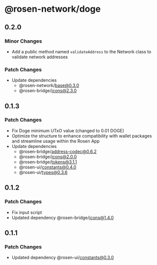 # @rosen-network/doge

## 0.2.0

### Minor Changes

- Add a public method named `validateAddress` to the Network class to validate network addresses

### Patch Changes

- Update dependencies
  - @rosen-network/base@0.3.0
  - @rosen-bridge/icons@2.3.0

## 0.1.3

### Patch Changes

- Fix Doge minimum UTxO value (changed to 0.01 DOGE)
- Optimize the structure to enhance compatibility with wallet packages and streamline usage within the Rosen App
- Update dependencies
  - @rosen-bridge/address-codec@0.6.2
  - @rosen-bridge/icons@2.0.0
  - @rosen-bridge/tokens@3.1.1
  - @rosen-ui/constants@0.4.0
  - @rosen-ui/types@0.3.6

## 0.1.2

### Patch Changes

- Fix input script
- Updated dependency @rosen-bridge/icons@1.4.0

## 0.1.1

### Patch Changes

- Updated dependency @rosen-ui/constants@0.3.0
